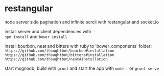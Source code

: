 restangular
===========

node server side pagination and infinite scroll with restangular and socket.io

Install server and client dependencies with <br>
```npm install``` and ```bower install``` <br>

Install bourbon, neat and bitters with ruby to 'bower_components' folder:
```https://github.com/thoughtbot/bourbon#installation``` <br>
```https://github.com/thoughtbot/bitters#installation``` <br>
```https://github.com/thoughtbot/neat#installation``` <br>

start mognodb, build with ```grunt``` and start the app with ```node .``` or ```grunt serve```
